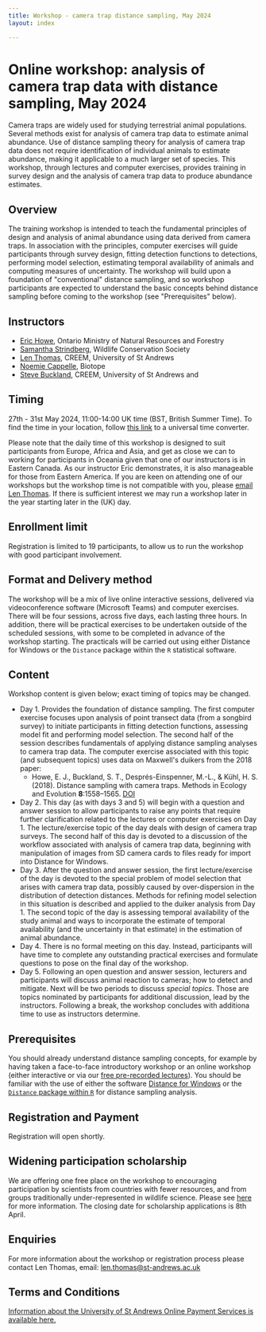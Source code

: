 ```yaml
---
title: Workshop - camera trap distance sampling, May 2024
layout: index

---
```


# Online workshop: analysis of camera trap data with distance sampling, May 2024

Camera traps are widely used for studying terrestrial animal populations.  Several methods exist for analysis of camera trap data to estimate animal abundance.  Use of distance sampling theory for analysis of camera trap data does not require identification of individual animals to estimate abundance, making it applicable to a much larger set of species.  This workshop, through lectures and computer exercises, provides training in survey design and the analysis of camera trap data to produce abundance estimates.

<!-- Update: this workshop is now full.  Please [email us](mailto:distance@st-andrews.ac.uk) if you are interested in joining a future workshop on this topic. -->

## Overview

The training workshop is intended to teach the fundamental principles of design and analysis of animal abundance using data derived from camera traps. In association with the principles, computer exercises will guide participants through survey design, fitting detection functions to detections, performing model selection, estimating temporal availability of animals and computing measures of uncertainty.  The workshop will build upon a foundation of "conventional" distance sampling, and so workshop participants are expected to understand the basic concepts behind distance sampling before coming to the workshop (see "Prerequisites" below).

## Instructors

- [Eric Howe](https://scholar.google.com/citations?user=Dwrq7t8AAAAJ&hl=en), Ontario Ministry of Natural Resources and Forestry 
- [Samantha Strindberg](https://blog.wcs.org/photo/author/sstrindberg/), Wildlife Conservation Society 
- [Len Thomas](http://lenthomas.org), CREEM, University of St Andrews
- [Noemie Cappelle](https://fr.linkedin.com/in/no%C3%A9mie-cappelle-1423aa82), Biotope
- [Steve Buckland](https://steve7397.wixsite.com/personal), CREEM, University of St Andrews and

## Timing

27th - 31st May 2024, 11:00-14:00 UK time (BST, British Summer Time).  To find the time in your location, follow [this link](https://www.timeanddate.com/worldclock/fixedtime.html?msg=Camera+Trap+Distance+Sampling+Workshop&iso=20240527T11&p1=3853&ah=3) to a universal time converter.

Please note that the daily time of this workshop is designed to suit participants from Europe, Africa and Asia, and get as close we can to working for participants in Oceania given that one of our instructors is in Eastern Canada.  As our instructor Eric demonstrates, it is also manageable for those from Eastern America.  If you are keen on attending one of our workshops but the workshop time is not compatible with you, please  [email Len Thomas](mailto:len.thomas@st-andrews.ac.uk).  If there is sufficient interest we may run a workshop later in the year starting later in the (UK) day.  

## Enrollment limit

Registration is limited to 19 participants, to allow us to run the workshop with good participant involvement.

## Format and Delivery method

The workshop will be a mix of live online interactive sessions, delivered via videoconference software (Microsoft Teams) and computer exercises.   There will be four sessions, across five days, each lasting three hours. In addition, there will be practical exercises to be undertaken outside of the scheduled sessions, with some to be completed in advance of the workshop starting.  The practicals will be carried out using either Distance for Windows or the `Distance` package within the `R` statistical software.

## Content

Workshop content is given below; exact timing of topics may be changed.

-	Day 1.  Provides the foundation of distance sampling.  The first computer exercise focuses upon analysis of point transect data (from a songbird survey) to initiate participants in fitting detection functions, assessing model fit and performing model selection. The second half of the session describes fundamentals of applying distance sampling analyses to camera trap data.  The computer exercise associated with this topic (and subsequent topics) uses data on Maxwell's duikers from the 2018 paper:
    -	 Howe, E. J., Buckland, S. T., Després-Einspenner, M.-L., & Kühl, H. S. (2018). Distance sampling with camera traps. Methods in Ecology and Evolution **8**:1558–1565. [DOI](https://doi.org/10.1111/2041-210X.12790)
-	Day 2.  This day (as with days 3 and 5) will begin with a question and answer session to allow participants to raise any points that require further clarification related to the lectures or computer exercises on Day 1. The lecture/exercise topic of the day deals with design of camera trap surveys. The second half of this day is devoted to a discussion of the workflow associated with analysis of camera trap data, beginning with manipulation of images from SD camera cards to files ready for import into Distance for Windows.
-	Day 3. After the question and answer session, the first lecture/exercise of the day is devoted to the special problem of model selection that arises with camera trap data, possibly caused by over-dispersion in the distribution of detection distances.  Methods for refining model selection in this situation is described and applied to the duiker analysis from Day 1. The second topic of the day is assessing temporal availability of the study animal and ways to incorporate the estimate of temporal availability (and the uncertainty in that estimate) in the estimation of animal abundance.
-	Day 4. There is no formal meeting on this day. Instead, participants will have time to complete any outstanding practical exercises and formulate questions to pose on the final day of the workshop.
-	Day 5. Following an open question and answer session, lecturers and participants will discuss animal reaction to cameras; how to detect and mitigate.  Next will be two periods to discuss *special topics*.  Those are topics nominated by participants for additional discussion, lead by the instructors. Following a break, the workshop concludes with additiona time to use as instructors determine. 

## Prerequisites

You should already understand distance sampling concepts, for example by having taken a face-to-face introductory workshop or an online workshop (either interactive or via our [free pre-recorded lectures](https://workshops.distancesampling.org/online-course/)).  You should be familiar with the use of either the software [Distance for Windows](http://distancesampling.org/Distance/) or the [`Distance` package within `R`](https://cran.r-project.org/web/packages/Distance/) for distance sampling analysis.

## Registration and Payment

<!--Registration for this workshop is now closed.  Please [email us](mailto:distance@st-andrews.ac.uk) if you are interested in joining a future workshop on this topic.-->

Registration will open shortly.

<!--The Registration Fee is 330.00 GBP

Registration and payment is via the online store at the University of St Andrews - please follow [this link](https://onlineshop.st-andrews.ac.uk/conferences-and-events/events/creem/online-workshop-analysis-of-camera-trap-data-with-distance-sampling-23rd-27th-october-2023)
 and click on the Book Event button. The registration deadline is 13th May 2024.

Once you have registered, we will contact you to collect some follow-up information.

All participants are asked to abide by our [workshop code of conduct](code-of-conduct).
-->
## Widening participation scholarship

We are offering one free place on the workshop to encouraging participation by scientists from countries with fewer resources, and from groups traditionally under-represented in wildlife science.  Please see [here](widening-participation) for more information.  The closing date for scholarship applications is 8th April.

<!--Applications for the widening participation scholarship are now closed.
-->

## Enquiries
For more information about the workshop or registration process please contact Len Thomas, email: [len.thomas@st-andrews.ac.uk](mailto:len.thomas@st-andrews.ac.uk)

## Terms and Conditions
[Information about the University of St Andrews Online Payment Services is available here.](https://onlineshop.st-andrews.ac.uk/help/terms-and-conditions)
